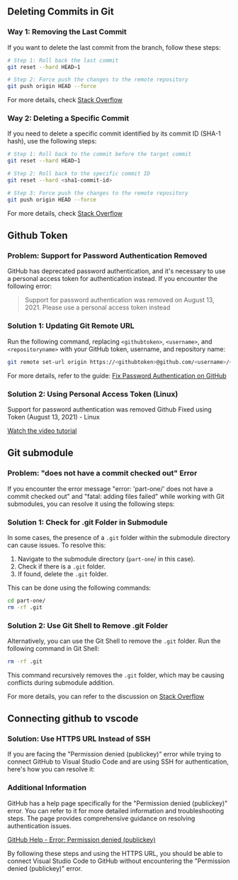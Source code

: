 ## Deleting Commits in Git

### Way 1: Removing the Last Commit

If you want to delete the last commit from the branch, follow these steps:

```bash
# Step 1: Roll back the last commit
git reset --hard HEAD~1

# Step 2: Force push the changes to the remote repository
git push origin HEAD --force
```

For more details, check [Stack Overflow](https://stackoverflow.com/questions/1338728/delete-commits-from-a-branch-in-git)

### Way 2: Deleting a Specific Commit

If you need to delete a specific commit identified by its commit ID (SHA-1 hash), use the following steps:

```bash
# Step 1: Roll back to the commit before the target commit
git reset --hard HEAD~1

# Step 2: Roll back to the specific commit ID
git reset --hard <sha1-commit-id>

# Step 3: Force push the changes to the remote repository
git push origin HEAD --force
```

For more details, check [Stack Overflow](https://stackoverflow.com/questions/1338728/how-do-i-delete-a-commit-from-a-branch)



## Github Token 

### Problem: Support for Password Authentication Removed

GitHub has deprecated password authentication, and it's necessary to use a personal access token for authentication instead. If you encounter the following error:

> Support for password authentication was removed on August 13, 2021. Please use a personal access token instead

### Solution 1: Updating Git Remote URL

Run the following command, replacing `<githubtoken>`, `<username>`, and `<repositoryname>` with your GitHub token, username, and repository name:

```bash
git remote set-url origin https://<githubtoken>@github.com/<username>/<repositoryname>.git
```

For more details, refer to the guide: [Fix Password Authentication on GitHub](https://levelup.gitconnected.com/fix-password-authentication-github-3395e579ce74)

### Solution 2: Using Personal Access Token (Linux)

Support for password authentication was removed Github Fixed using Token (August 13, 2021) - Linux

[Watch the video tutorial](https://www.youtube.com/watch?v=ytSoabxSQ6E)



## Git submodule 

### Problem: "does not have a commit checked out" Error

If you encounter the error message "error: 'part-one/' does not have a commit checked out" and "fatal: adding files failed" while working with Git submodules, you can resolve it using the following steps:

### Solution 1: Check for .git Folder in Submodule

In some cases, the presence of a `.git` folder within the submodule directory can cause issues. To resolve this:

1. Navigate to the submodule directory (`part-one`/ in this case).
2. Check if there is a `.git` folder.
3. If found, delete the `.git` folder.

This can be done using the following commands:

```bash
cd part-one/
rm -rf .git
```

### Solution 2: Use Git Shell to Remove .git Folder

Alternatively, you can use the Git Shell to remove the `.git` folder. Run the following command in Git Shell:

```bash
rm -rf .git
```

This command recursively removes the `.git` folder, which may be causing conflicts during submodule addition.

For more details, you can refer to the discussion on [Stack Overflow](https://stackoverflow.com/questions/12940626/github-error-message-permission-denied-publickey)



## Connecting github to vscode 

### Solution: Use HTTPS URL Instead of SSH

If you are facing the "Permission denied (publickey)" error while trying to connect GitHub to Visual Studio Code and are using SSH for authentication, here's how you can resolve it:

### Additional Information

GitHub has a help page specifically for the "Permission denied (publickey)" error. You can refer to it for more detailed information and troubleshooting steps. The page provides comprehensive guidance on resolving authentication issues.

[GitHub Help - Error: Permission denied (publickey)](https://stackoverflow.com/questions/12940626/github-error-message-permission-denied-publickey)

By following these steps and using the HTTPS URL, you should be able to connect Visual Studio Code to GitHub without encountering the "Permission denied (publickey)" error.
